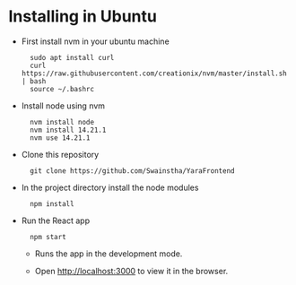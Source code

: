 # Installing in Ubuntu

* First install nvm in your ubuntu machine

        sudo apt install curl
        curl https://raw.githubusercontent.com/creationix/nvm/master/install.sh | bash
        source ~/.bashrc

* Install node using nvm

        nvm install node
        nvm install 14.21.1
        nvm use 14.21.1

* Clone this repository

        git clone https://github.com/Swainstha/YaraFrontend

* In the project directory install the node modules

        npm install

* Run the React app

        npm start

    * Runs the app in the development mode.

    * Open [http://localhost:3000](http://localhost:3000) to view it in the browser.
        



